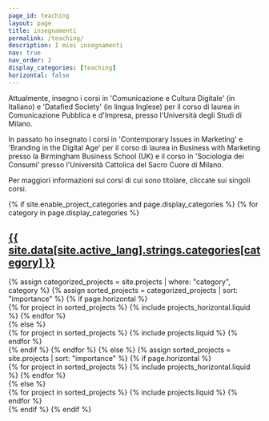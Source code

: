 ```yaml
---
page_id: teaching
layout: page
title: insegnamenti
permalink: /teaching/
description: I miei insegnamenti
nav: true
nav_order: 2
display_categories: [teaching]
horizontal: false
---
```


Attualmente, insegno i corsi in 'Comunicazione e Cultura Digitale' (in Italiano) e 'Datafied Society' (in lingua Inglese) per il corso di laurea in Comunicazione Pubblica e d'Impresa, presso l'Università degli Studi di Milano.

In passato ho insegnato i corsi in 'Contemporary Issues in Marketing' e 'Branding in the Digital Age' per il corso di laurea in Business with Marketing presso la Birmingham Business School (UK) e il corso in 'Sociologia dei Consumi' presso l'Università Cattolica del Sacro Cuore di Milano.

Per maggiori informazioni sui corsi di cui sono titolare, cliccate sui singoli corsi.

<!-- pages/projects.md -->
<div class="projects">
  {% if site.enable_project_categories and page.display_categories %}
    <!-- Display categorized projects -->
    {% for category in page.display_categories %}
      <a id="{{ site.data[site.active_lang].strings.categories[category] }}" href=".#{{ site.data[site.active_lang].strings.categories[category] }}">
        <h2 class="category">{{ site.data[site.active_lang].strings.categories[category] }}</h2>
      </a>
      {% assign categorized_projects = site.projects | where: "category", category %}
      {% assign sorted_projects = categorized_projects | sort: "importance" %}
      <!-- Generate cards for each project -->
      {% if page.horizontal %}
        <div class="container">
          <div class="row row-cols-1 row-cols-md-2">
            {% for project in sorted_projects %}
              {% include projects_horizontal.liquid %}
            {% endfor %}
          </div>
        </div>
      {% else %}
        <div class="row row-cols-1 row-cols-md-3">
          {% for project in sorted_projects %}
            {% include projects.liquid %}
          {% endfor %}
        </div>
      {% endif %}
    {% endfor %}
  {% else %}
    <!-- Display projects without categories -->
    {% assign sorted_projects = site.projects | sort: "importance" %}
    <!-- Generate cards for each project -->
    {% if page.horizontal %}
      <div class="container">
        <div class="row row-cols-1 row-cols-md-2">
          {% for project in sorted_projects %}
            {% include projects_horizontal.liquid %}
          {% endfor %}
        </div>
      </div>
    {% else %}
      <div class="row row-cols-1 row-cols-md-3">
        {% for project in sorted_projects %}
          {% include projects.liquid %}
        {% endfor %}
      </div>
    {% endif %}
  {% endif %}
</div>

